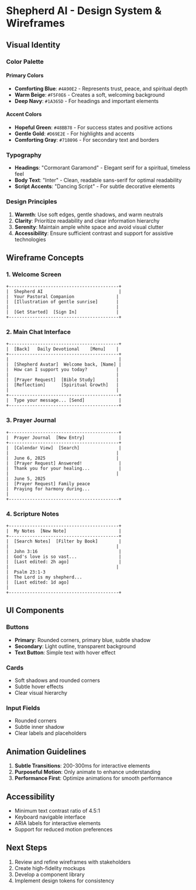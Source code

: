 # Shepherd AI - Design System & Wireframes

## Visual Identity

### Color Palette

#### Primary Colors
- **Comforting Blue**: `#4A90E2` - Represents trust, peace, and spiritual depth
- **Warm Beige**: `#F5F0E6` - Creates a soft, welcoming background
- **Deep Navy**: `#1A365D` - For headings and important elements

#### Accent Colors
- **Hopeful Green**: `#48BB78` - For success states and positive actions
- **Gentle Gold**: `#D69E2E` - For highlights and accents
- **Comforting Gray**: `#718096` - For secondary text and borders

### Typography
- **Headings**: "Cormorant Garamond" - Elegant serif for a spiritual, timeless feel
- **Body Text**: "Inter" - Clean, readable sans-serif for optimal readability
- **Script Accents**: "Dancing Script" - For subtle decorative elements

### Design Principles
1. **Warmth**: Use soft edges, gentle shadows, and warm neutrals
2. **Clarity**: Prioritize readability and clear information hierarchy
3. **Serenity**: Maintain ample white space and avoid visual clutter
4. **Accessibility**: Ensure sufficient contrast and support for assistive technologies

## Wireframe Concepts

### 1. Welcome Screen
```
+------------------------------------------+
|  Shepherd AI                             |
|  Your Pastoral Companion                |
|  [Illustration of gentle sunrise]       |
|                                         |
|  [Get Started]  [Sign In]               |
+------------------------------------------+
```

### 2. Main Chat Interface
```
+------------------------------------------+
|  [Back]   Daily Devotional    [Menu]    |
+------------------------------------------+
|                                          |
|  [Shepherd Avatar]  Welcome back, [Name] |
|  How can I support you today?           |
|                                         |
|  [Prayer Request]  [Bible Study]        |
|  [Reflection]      [Spiritual Growth]   |
|                                         |
+------------------------------------------+
|  Type your message... [Send]             |
+------------------------------------------+
```

### 3. Prayer Journal
```
+------------------------------------------+
|  Prayer Journal  [New Entry]             |
+------------------------------------------+
|  [Calendar View]  [Search]               |
|                                         |
|  June 6, 2025                           |
|  [Prayer Request] Answered!              |
|  Thank you for your healing...           |
|                                         |
|  June 5, 2025                           
|  [Prayer Request] Family peace          
|  Praying for harmony during...
|                                         
+------------------------------------------+
```

### 4. Scripture Notes
```
+------------------------------------------+
|  My Notes  [New Note]                    |
+------------------------------------------+
|  [Search Notes]  [Filter by Book]        |
|                                         |
|  John 3:16                               |
|  God's love is so vast...                |
|  [Last edited: 2h ago]                   |
|                                         |
|  Psalm 23:1-3                            
|  The Lord is my shepherd...
|  [Last edited: 1d ago]                   
|                                         
+------------------------------------------+
```

## UI Components

### Buttons
- **Primary**: Rounded corners, primary blue, subtle shadow
- **Secondary**: Light outline, transparent background
- **Text Button**: Simple text with hover effect

### Cards
- Soft shadows and rounded corners
- Subtle hover effects
- Clear visual hierarchy

### Input Fields
- Rounded corners
- Subtle inner shadow
- Clear labels and placeholders

## Animation Guidelines
1. **Subtle Transitions**: 200-300ms for interactive elements
2. **Purposeful Motion**: Only animate to enhance understanding
3. **Performance First**: Optimize animations for smooth performance

## Accessibility
- Minimum text contrast ratio of 4.5:1
- Keyboard navigable interface
- ARIA labels for interactive elements
- Support for reduced motion preferences

## Next Steps
1. Review and refine wireframes with stakeholders
2. Create high-fidelity mockups
3. Develop a component library
4. Implement design tokens for consistency
